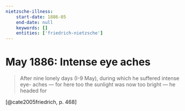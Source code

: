 ```yaml
---
nietzsche-illness:
    start-date: 1886-05
    end-date: null
    keywords: []
    entities: ['friedrich-nietzsche']
---
```


# May 1886: Intense eye aches

> After nine lonely days (I-9 May), during which he suffered intense eye- aches
> — for here too the sunlight was now too bright — he headed for

[@cate2005friedrich, p. 468]
